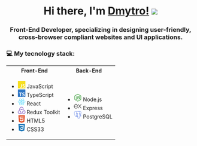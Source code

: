 <h1 align="center">Hi there, I'm <a href="" target="_blank">Dmytro!</a> 
<img src="https://github.com/blackcater/blackcater/raw/main/images/Hi.gif" height="32"/></h1>
<h3 align="center">Front-End Developer, specializing in designing user-friendly, cross-browser compliant websites and UI applications.</h3>
<h3>💻 My tecnology stack:</h3>
<table>
  <tr>
    <th>Front-End</th>
    <th>Back-End</th>
  </tr>
  <tr>
    <td>
<ul>
  <li><img src="img/javascript-color.svg" height="20"/> JavaScript</li>
  <li><img src="img/typescript-color.svg" height="20"/> TypeScript</li>
  <li><img src="img/react-color.svg" height="20"/> React</li>
  <li><img src="img/redux-color.svg" height="20"/> Redux Toolkit</li>
  <li><img src="img/html5-color.svg" height="20"/> HTML5</li>
  <li><img src="img/css3-color.svg" height="20"/> CSS33</li>
</ul>
    </td>
    <td>
      <ul>
        <li><img src="img/nodedotjs-color.svg" height="20"/> Node.js</li>
        <li><img src="img/express-color.svg" height="20"/> Express</li>
        <li><img src="img/postgresql-color.svg" height="20"/> PostgreSQL</li>
      </ul>
    </td>
  </tr>
</table>

